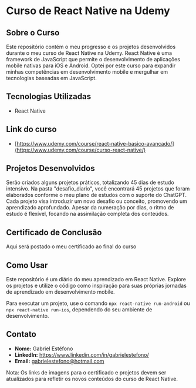 # Curso de React Native na Udemy

## Sobre o Curso

Este repositório contém o meu progresso e os projetos desenvolvidos durante o meu curso de React Native na Udemy. React Native é uma framework de JavaScript que permite o desenvolvimento de aplicações mobile nativas para iOS e Android. Optei por este curso para expandir minhas competências em desenvolvimento mobile e mergulhar em tecnologias baseadas em JavaScript.

## Tecnologias Utilizadas

- React Native

## Link do curso

- [https://www.udemy.com/course/react-native-basico-avancado/](https://www.udemy.com/course/curso-react-native/)

## Projetos Desenvolvidos

Serão criados alguns projetos práticos, totalizando 45 dias de estudo intensivo. Na pasta "desafio_diario", você encontrará 45 projetos que foram elaborados conforme o meu plano de estudos com o suporte do ChatGPT. Cada projeto visa introduzir um novo desafio ou conceito, promovendo um aprendizado aprofundado. Apesar da numeração por dias, o ritmo de estudo é flexível, focando na assimilação completa dos conteúdos.

## Certificado de Conclusão

Aqui será postado o meu certificado ao final do curso

## Como Usar

Este repositório é um diário do meu aprendizado em React Native. Explore os projetos e utilize o código como inspiração para suas próprias jornadas de aprendizado em desenvolvimento mobile.

Para executar um projeto, use o comando `npx react-native run-android` ou `npx react-native run-ios`, dependendo do seu ambiente de desenvolvimento.

## Contato

- **Nome:** Gabriel Estéfono
- **LinkedIn:** https://www.linkedin.com/in/gabrielestefono/
- **Email:** gabrielestefono@hotmail.com

Nota: Os links de imagens para o certificado e projetos devem ser atualizados para refletir os novos conteúdos do curso de React Native.
